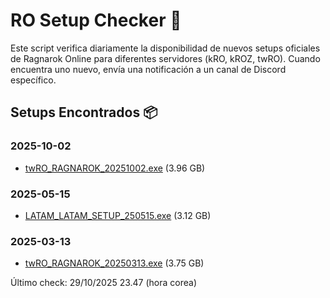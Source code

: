 # RO Setup Checker 🐸

Este script verifica diariamente la disponibilidad de nuevos setups oficiales de Ragnarok Online para diferentes servidores (kRO, kROZ, twRO). Cuando encuentra uno nuevo, envía una notificación a un canal de Discord específico.

## Setups Encontrados 📦

### 2025-10-02
- [twRO_RAGNAROK_20251002.exe](http://twcdn.gnjoy.com.tw/ragnarok/Client/RAGNAROK_20251002.exe) (3.96 GB)

### 2025-05-15
- [LATAM_LATAM_SETUP_250515.exe](https://ro1patch.gnjoylatam.com/LIVE/client/LATAM_SETUP_250515.exe) (3.12 GB)

### 2025-03-13
- [twRO_RAGNAROK_20250313.exe](http://twcdn.gnjoy.com.tw/ragnarok/Client/RAGNAROK_20250313.exe) (3.75 GB)


Último check: 29/10/2025 23.47 (hora corea)
